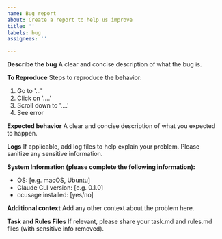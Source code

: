 ```yaml
---
name: Bug report
about: Create a report to help us improve
title: ''
labels: bug
assignees: ''

---
```


**Describe the bug**
A clear and concise description of what the bug is.

**To Reproduce**
Steps to reproduce the behavior:
1. Go to '...'
2. Click on '....'
3. Scroll down to '....'
4. See error

**Expected behavior**
A clear and concise description of what you expected to happen.

**Logs**
If applicable, add log files to help explain your problem. Please sanitize any sensitive information.

**System Information (please complete the following information):**
- OS: [e.g. macOS, Ubuntu]
- Claude CLI version: [e.g. 0.1.0]
- ccusage installed: [yes/no]

**Additional context**
Add any other context about the problem here.

**Task and Rules Files**
If relevant, please share your task.md and rules.md files (with sensitive info removed).